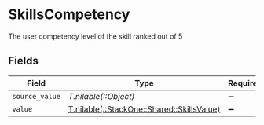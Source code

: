 # SkillsCompetency

The user competency level of the skill ranked out of 5


## Fields

| Field                                                                            | Type                                                                             | Required                                                                         | Description                                                                      |
| -------------------------------------------------------------------------------- | -------------------------------------------------------------------------------- | -------------------------------------------------------------------------------- | -------------------------------------------------------------------------------- |
| `source_value`                                                                   | *T.nilable(::Object)*                                                            | :heavy_minus_sign:                                                               | N/A                                                                              |
| `value`                                                                          | [T.nilable(::StackOne::Shared::SkillsValue)](../../models/shared/skillsvalue.md) | :heavy_minus_sign:                                                               | N/A                                                                              |